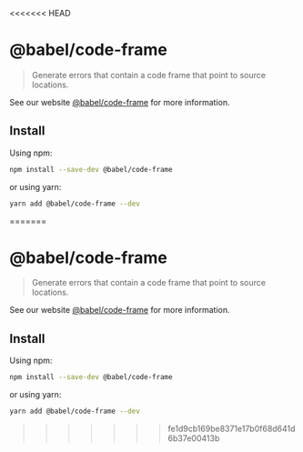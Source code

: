 <<<<<<< HEAD
# @babel/code-frame

> Generate errors that contain a code frame that point to source locations.

See our website [@babel/code-frame](https://babeljs.io/docs/en/next/babel-code-frame.html) for more information.

## Install

Using npm:

```sh
npm install --save-dev @babel/code-frame
```

or using yarn:

```sh
yarn add @babel/code-frame --dev
```
=======
# @babel/code-frame

> Generate errors that contain a code frame that point to source locations.

See our website [@babel/code-frame](https://babeljs.io/docs/en/next/babel-code-frame.html) for more information.

## Install

Using npm:

```sh
npm install --save-dev @babel/code-frame
```

or using yarn:

```sh
yarn add @babel/code-frame --dev
```
>>>>>>> fe1d9cb169be8371e17b0f68d641d6b37e00413b
